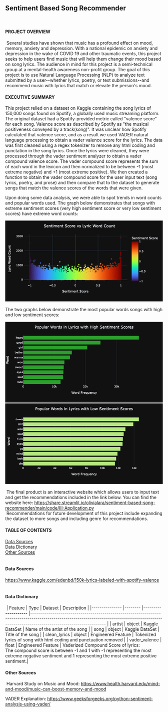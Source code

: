 ## Sentiment Based Song Recommender
​
#### PROJECT OVERVIEW
​
Several studies have shown that music has a profound effect on mood, memory, anxiety and depression.  With a national epidemic on anxiety and depression in the wake of COVID 19 and other traumatic events, this project seeks to help users find music that will help them change their mood based on song lyrics. The audience in mind for this project is a semi-technical group at a mental-health awareness non-profit group. The goal of this project is to use Natural Language Processing (NLP) to analyze text submitted by a user--whether lyrics, poetry, or text submissions--and recommend music with lyrics that match or elevate the person's mood. 
​
#### EXECUTIVE SUMMARY
This project relied on a dataset on Kaggle containing the song lyrics of 150,000 songs found on Spotify, a globally used music streaming platform. The original dataset had a Spotify-provided metric called "valence score" for each song. Valence score as described by Spotify as "the musical positiveness conveyed by a track(song)". It was unclear how Spotify calculated that valence score, and as a result we used VADER natural language processing to obtain a vader valence score for the lyrics. The data was first cleaned using a regex tokenizer to remove any html coding and punctation in the song lyrics. Once the lyrics were cleaned, they were processed through the vader sentiment analyzer to obtain a vader compound valence score.  The vader compound score represents the sum of each word in the lexicon and then normalized to be between -1 (most extreme negative) and +1 (most extreme positive). We then created a function to obtain the vader compound score for the user input text (song lyrics, poetry, and prose) and then compare that to the dataset to generate songs that match the valence scores of the words that were given.  

Upon doing some data analysis, we were able to spot trends in word counts and popular words used. The graph below demonstrates that songs with extreme sentiment scores (very high sentiment score or very low sentiment scores) have extreme word counts:

![Sentiment Score vs Lyric Word Count](images/sentiment_image.png)

The two graphs below demonstrate the most popular words songs with high and low sentiment scores:

![Sentiment Score vs Lyric Word Count](images/pop-words-in-lyrics-high-sentiment.png)
![Sentiment Score vs Lyric Word Count](images/pop-words-in-lyrics-low-sentiment.png)

​
The final product is an interactive website which allows users to input text and get the recommendations included in the link below. You can find the website here: <a href>https://share.streamlit.io/olivialara/sentiment-based-song-recommender/main/code/III-Application.py</a> <br>
​
Recommendations for future development of this project include expanding the dataset to more songs and including genre for recommendations.
​
​
#### TABLE OF CONTENTS
[Data Sources](#data-sources)<br>
[Data Dictionary](#data-dictionary)<br>
[Other Sources](#sources)<br>
​
#### Data Sources
<a href>https://www.kaggle.com/edenbd/150k-lyrics-labeled-with-spotify-valence</a> <br>
​
#### Data Dictionary
​
| Feature       	| Type   	| Dataset            	| Description                                                                                                                                                                                     	|
|---------------	|--------	|--------------------	|-------------------------------------------------------------------------------------------------------------------------------------------------------------------------------------------------	|
| artist        	| object 	| Kaggle DataSet     	| Name of the artist of the song                                                                                                                                                                  	|
| song          	| object 	| Kaggle DataSet     	| Title of the song                                                                                                                                                                               	|
| clean_lyrics  	| object 	| Engineered Feature 	| Tokenized lyrics of song with html coding and punctuation removed                                                                                                                               	|
| vader_valence 	| float  	| Engineered Feature 	| Vaderized Compound Score of lyrics:<br>The compound score is between -1 and 1 with -1 representing the most extreme negative sentiment and 1 representing the most extreme positive sentiment.|
​
#### Other Sources
​
Harvard Study on Music and Mood: <a href>https://www.health.harvard.edu/mind-and-mood/music-can-boost-memory-and-mood</a><br> 

VADER Explanation: <a href>https://www.geeksforgeeks.org/python-sentiment-analysis-using-vader/</a><br>
